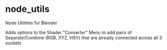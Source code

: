 # node_utils
Node Utilities for Blender

Adds options to the Shader "Converter" Menu to add pairs of Separate/Combine (RGB, XYZ, HSV) that are already connected across all 3 sockets
